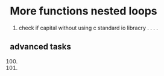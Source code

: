#  More functions nested loops
1. check if capital without using c standard io libracry
.
.
.
.
## advanced tasks
100. 
101. 


